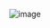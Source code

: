 
![image](https://github.com/Jorge11Romero/Metodos-Numericos/assets/147437900/c90bd4e0-9bda-465b-aae3-3603cb59002a)
